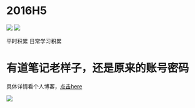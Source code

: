 # 2016H5
![](https://img.shields.io/badge/2016H5-V1.0-brightgreen.svg)
![](https://img.shields.io/badge/2016H5-teacker%20%7C%20me%20%7C%20others%20%7C%20book-orange.svg)

平时积累
日常学习积累

# 有道笔记老样子，还是原来的账号密码

具体详情看个人博客，[点击here](https://screetbloom.github.io/)

![](http://imgsrc.baidu.com/forum/pic/item/89f1e8198618367a68b058152f738bd4b21ce559.jpg)




